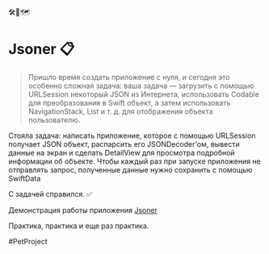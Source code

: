 🛠🧠🗺

# Jsoner 📋

> Пришло время создать приложение с нуля, и сегодня это особенно сложная задача: ваша задача — загрузить с помощью URLSession некоторый JSON из Интернета, использовать Codable для преобразования в Swift объект, а затем использовать NavigationStack, List и т. д. для отображения объекта пользователю.

Стояла задача: написать приложение, которое с помощью URLSession получает JSON объект, распарсить его JSONDecoder’ом, вывести данные на экран и сделать DetailView для просмотра подробной информации об объекте. Чтобы каждый раз при запуске приложения не отправлять запрос, полученные данные нужно сохранить c помощью SwiftData

С задачей справился. ✅

Демонстрация работы приложения [Jsoner](https://t.me/gamid_proger/196)

Практика, практика и еще раз практика.

#PetProject
